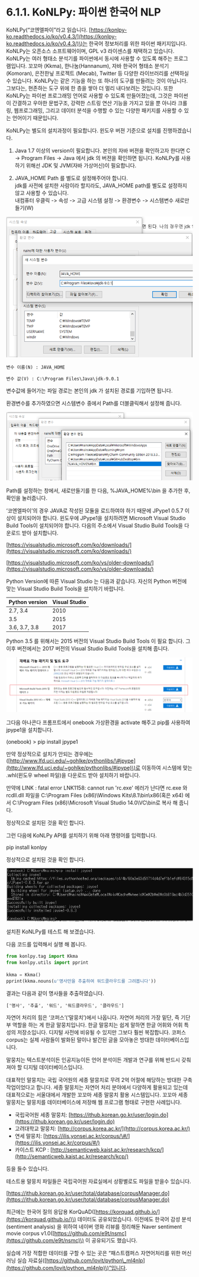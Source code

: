 # 6.1.1. 	KoNLPy: 파이썬 한국어 NLP

KoNLPy\(“코엔엘파이”라고 읽습니다. [https://konlpy-ko.readthedocs.io/ko/v0.4.3/](https://konlpy-ko.readthedocs.io/ko/v0.4.3/)\)는 한국어 정보처리를 위한 파이썬 패키지입니다. KoNLPy는 오픈소스 소프트웨어이며, GPL v3 라이센스를 채택하고 있습니다. KoNLPy는 여러 형태소 분석기를 파이썬에서 동시에 사용할 수 있도록 해주는 프로그램입니다. 꼬꼬마 \(Kkma\), 한나눔\(Hannanum\), 자바 한국어 형태소 분석기 \(Komoran\), 은전한닢 프로젝트 \(Mecab\), Twitter 등 다양한 라이브러리를 선택하실 수 있습니다. KoNLPy는 같은 기능을 하는 또 하나의 도구를 만들려는 것이 아닙니다. 그보다는, 현존하는 도구 위에 한 층을 쌓아 더 멀리 내다보려는 것입니다. 또한 KoNLPy는 파이썬 프로그래밍 언어로 사용할 수 있도록 만들어졌는데, 그것은 파이썬이 간결하고 우아한 문법구조, 강력한 스트링 연산 기능을 가지고 있을 뿐 아니라 크롤링, 웹프로그래밍, 그리고 데이터 분석을 수행할 수 있는 다양한 패키지를 사용할 수 있는 언어이기 때문입니다.

KoNLPy는 별도의 설치과정이 필요합니다. 윈도우 버젼 기준으로 설치를 진행하겠습니다.

1. Java 1.7 이상의 version이 필요합니다. 본인의 자바 버젼을 확인하고자 한다면 C -&gt; Program Files -&gt; Java 에서 jdk 의 버젼을 확인하면 됩니다. KoNLPy를 사용하기 위해선 JDK 및 JVM\(자바 가상머신\)이 필요합니다.

2. JAVA\_HOME Path 를 별도로 설정해주어야 합니다.  
 jdk를 사전에 설치한 사람이라 할지라도, JAVA\_HOME path를 별도로 설정하지 않고 사용할 수 있습니다.  
 내컴퓨터 우클릭 -&gt; 속성 -&gt; 고급 시스템 설정 -&gt; 환경변수 -&gt; 시스템변수 새로만들기\(W\)

![](../../.gitbook/assets/61101.png)

`변수 이름(N) : JAVA_HOME`

`변수 값(V) : C:\Program Files\Java\jdk-9.0.1`

변수값에 들어가는 파일 경로는 본인의 jdk 가 설치된 경로를 기입하면 됩니다.

환경변수를 추가하였으면 시스템변수 중에서 Path를 더블클릭해서 설정해 줍니다.

![](../../.gitbook/assets/61102.png)

Path를 설정하는 창에서, 새로만들기를 한 다음, %JAVA\_HOME%\bin 을 추가한 후, 확인을 눌러줍니다.

‘코엔엘파이’의 경우 JAVA로 작성된 모듈을 로드하여야 하기 때문에 JPype1 0.5.7 이상이 설치되어야 합니다. 윈도우에 JPype1을 설치하려면 Microsoft Visual Studio Build Tools이 설치되어야 합니다. 다음의 주소에서 Visual Studio Build Tools을 다운로드 받아 설치합니다.

[https://visualstudio.microsoft.com/ko/downloads/](https://visualstudio.microsoft.com/ko/downloads/)

[https://visualstudio.microsoft.com/ko/vs/older-downloads/](https://visualstudio.microsoft.com/ko/vs/older-downloads/)

Python Version에 따른 Visual Studio 는 다음과 같습니다. 자신의 Python 버전에 맞는 Visual Studio Build Tools을 설치하기 바랍니다.

| Python version | Visual Studio |
| :--- | :--- |
| 2.7, 3.4 | 2010 |
| 3.5 | 2015 |
| 3.6, 3.7, 3.8 | 2017 |

Python 3.5 를 위해서는 2015 버전의 Visual Studio Build Tools 이 필요 합니다. 그 이후 버전에서는 2017 버전의 Visual Studio Build Tools을 설치해 줍니다.

![](../../.gitbook/assets/61103.png)

그다음 아나콘다 프롬프트에서 onebook 가상환경을 activate 해주고 pip를 사용하여 jpype1을 설치합니다.

\(onebook\) &gt; pip install jpype1

만약 정상적으로 설치가 안되는 경우에는 \([http://www.lfd.uci.edu/~gohlke/pythonlibs/\#jpype](http://www.lfd.uci.edu/~gohlke/pythonlibs/#jpype)\)로 이동하여 시스템에 맞는 .whl\(윈도우 wheel 파일\)을 다운로드 받아 설치하기 바랍니다. 

만약에 LINK : fatal error LNK1158: cannot run 'rc.exe'  에러가 난다면 rc.exe 와 rcdll.dll 파일을 C:\Program Files \(x86\)\Windows Kits\8.1\bin\x86\(혹은 x64\) 에서 C:\Program Files \(x86\)\Microsoft Visual Studio 14.0\VC\bin로 복사 해 줍니다.

정상적으로 설치된 것을 확인 합니다.

그런 다음에 KoNLPy API를 설치하기 위해 아래 명령어를 입력합니다.

pip install konlpy

정상적으로 설치된 것을 확인 합니다.

![](../../.gitbook/assets/61104.png)

설치죈 KoNLPy를 테스트 해 보겠습니다.

다음 코드를 입력해서 실행 해 봅니다.

```python
from konlpy.tag import Kkma
from konlpy.utils import pprint

kkma = Kkma()
pprint(kkma.nouns(u'명사만을 추출하여 워드클라우드를 그려봅니다'))
```

결과는 다음과 같이 명사들을 추출하였습니다.

`['명사', '추출', '워드', '워드클라우드', '클라우드']`

자연어 처리의 힘은 ‘코퍼스’\(‘말뭉치’\)에서 나옵니다. 자연어 처리의 가장 밑단, 즉 기단부 역할을 하는 게 한글 말뭉치입니다. 한글 말뭉치는 쉽게 말하면 한글 어휘와 어휘 특성의 저장소입니다. 디지털 사전에 비유될 수 있지만 그보다 훨씬 복잡합니다. 코퍼스corpus는 실제 사람들이 발화된 말이나 발간된 글을 모아놓은 방대한 데이터베이스입니다.

말뭉치는 텍스트분석이든 인공지능이든 언어 분석이든 개발과 연구를 위해 반드시 갖춰져야 할 디지털 데이터베이스입니다.

대표적인 말뭉치는 국립 국어원의 세종 말뭉치로 무려 2억 어절에 해당하는 방대한 구축 작업이었다고 합니다. 세종 말뭉치는 자연어 처리 분야에서 다양하게 활용되고 있는데 대표적으로는 서울대에서 개발한 꼬꼬마 세종 말뭉치 활용 시스템입니다. 꼬꼬마 세종 말뭉치는 말뭉치를 데이터베이스에 저장해 웹 프로그램 형태로 구현한 사례입니다.

* 국립국어원 세종 말뭉치: [https://ithub.korean.go.kr/user/login.do](https://ithub.korean.go.kr/user/login.do)
* 고려대학교 말뭉치: [http://corpus.korea.ac.kr/](http://corpus.korea.ac.kr/)
* 연세 말뭉치: [https://ilis.yonsei.ac.kr/corpus/\#/](https://ilis.yonsei.ac.kr/corpus/#/)
* 카이스트 KCP : [http://semanticweb.kaist.ac.kr/research/kcp/](http://semanticweb.kaist.ac.kr/research/kcp/)

등을 들수 있습니다.

테스트용 말뭉치 파일들은 국립국어원 자료실에서 상황별로도 파일을 받을수 있습니다.

[https://ithub.korean.go.kr/user/total/database/corpusManager.do](https://ithub.korean.go.kr/user/total/database/corpusManager.do)

최근에는 한국어 질의 응답용 KorQuAD\([https://korquad.github.io/](https://korquad.github.io/)\) 데이터도 공유되었습니다. 이전에도 한국어 감성 분석 \(sentiment analysis\) 을 위하여 네이버 영화 리뷰를 정리해둔 Naver sentiment movie corpus v1.0\([https://github.com/e9t/nsmc](https://github.com/e9t/nsmc)\) 이 공유되기도 했습니다.

실습에 가장 적합한 데이터를 구할 수 있는 곳은 “패스트캠퍼스 자연어처리를 위한 머신러닝 실습 자료실\([https://github.com/lovit/python\_ml4nlp](https://github.com/lovit/python_ml4nlp)\)”입니다.

